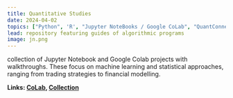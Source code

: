 ```yaml
---
title: Quantitative Studies
date: 2024-04-02
topics: ["Python", 'R', "Jupyter NoteBooks / Google CoLab", "QuantConnect"]
lead: repository featuring guides of algorithmic programs
image: jn.png
---
```


collection of Jupyter Notebook and Google Colab projects with walkthroughs. These focus on machine learning and statistical approaches, ranging from trading strategies to financial modelling.

**Links: [CoLab](https://github.com/dylanhans/notebook_projects), 
[Collection]()**
